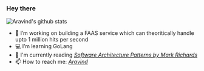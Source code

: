 ### Hey there

<!-- [![Yo Count](http://hits.dwyl.com/this-aravind/this-aravind.svg)][hits]

[hits]:http://hits.dwyl.com/this-aravind/this-aravind -->


<!--
**this-aravind/this-aravind** is a ✨ _special_ ✨ repository because its `README.md` (this file) appears on your GitHub profile.

Here are some ideas to get you started:
- 👯 I’m looking to collaborate on ...
- 🤔 I’m looking for help with ...
- 💬 Ask me about ...
- 😄 Pronouns: ...
- ⚡ Fun fact: ...
-->


![Aravind's github stats](https://github-readme-stats.vercel.app/api?username=4rvnd&theme=merko&hide_rank=false&hide_title=false&count_private=true&include_all_commits=true&show_icons=true&hide=issues)

- 🔭 I’m working on building a FAAS service which can theoritically handle upto 1 million hits per second
- 💻 I’m learning GoLang
- 📕 I'm currently reading *[Software Architecture Patterns by Mark Richards](https://www.oreilly.com/library/view/software-architecture-patterns/9781491971437/)*
- 📫 How to reach me: *[Aravind](https://aravind.codes/)*
